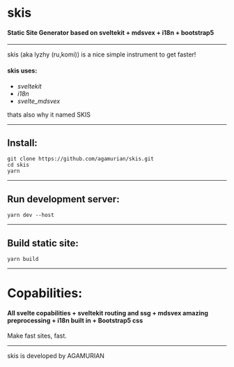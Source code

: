# skis

#### Static Site Generator based on sveltekit + mdsvex + i18n + bootstrap5

---
skis (aka lyzhy (ru,komi)) is a nice simple instrument to get faster!

#### skis uses:
- _sveltekit_
- _i18n_
- _svelte_mdsvex_
 
 thats also why it named SKIS

---

## Install:
```
git clone https://github.com/agamurian/skis.git
cd skis
yarn

```

---

## Run development server:
```
yarn dev --host

```

---

## Build static site:
```
yarn build

```

---

# Copabilities:

#### All svelte copabilities + sveltekit routing and ssg + mdsvex amazing preprocessing + i18n built in + Bootstrap5 css
Make fast sites, fast.

---

skis is developed by AGAMURIAN
